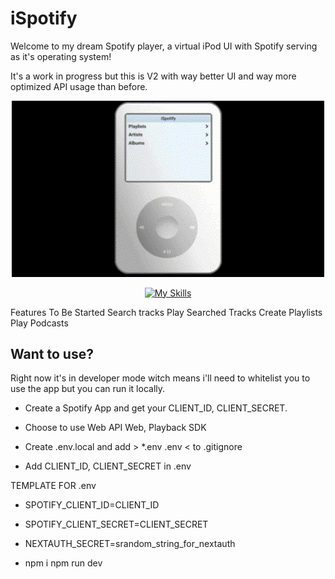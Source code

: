 # iSpotify

Welcome to my dream Spotify player, a virtual iPod UI with Spotify serving as it's operating system!

It's a work in progress but this is V2 with way better UI and way more optimized API usage than before.

<div align="center">

<img src="src/assets/iSpotifyDemo.gif" width="500"/>

[![My Skills](https://skillicons.dev/icons?i=ts,next)](https://skillicons.dev)

</div>

Features To Be Started
Search tracks
Play Searched Tracks
Create Playlists
Play Podcasts

## Want to use?

Right now it's in developer mode witch means i'll need to whitelist you to use the app but you can run it locally.

- Create a Spotify App and get your CLIENT_ID, CLIENT_SECRET.

- Choose to use Web API Web, Playback SDK

- Create .env.local and add > \*.env .env < to .gitignore
- Add CLIENT_ID, CLIENT_SECRET in .env

TEMPLATE FOR .env

- SPOTIFY_CLIENT_ID=CLIENT_ID
- SPOTIFY_CLIENT_SECRET=CLIENT_SECRET
- NEXTAUTH_SECRET=srandom_string_for_nextauth

- npm i npm run dev
